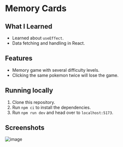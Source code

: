 # Memory Cards

## What I Learned

- Learned about `useEffect`.
- Data fetching and handling in React.

## Features

- Memory game with several difficulty levels.
- Clicking the same pokemon twice will lose the game.

## Running locally

1. Clone this repository.
2. Run `npm ci` to install the dependencies.
3. Run `npm run dev` and head over to `localhost:5173`.

## Screenshots

![image](https://github.com/user-attachments/assets/dbe5ae72-67ef-4ec2-91cb-36a6afcfff39)

